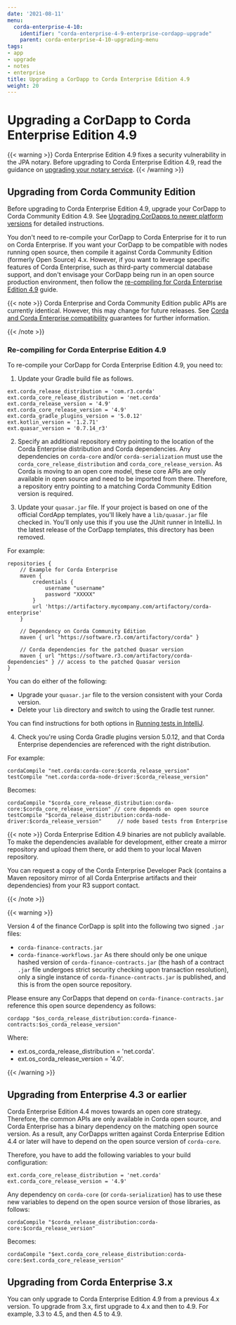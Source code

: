 ```yaml
---
date: '2021-08-11'
menu:
  corda-enterprise-4-10:
    identifier: "corda-enterprise-4-9-enterprise-cordapp-upgrade"
    parent: corda-enterprise-4-10-upgrading-menu
tags:
- app
- upgrade
- notes
- enterprise
title: Upgrading a CorDapp to Corda Enterprise Edition 4.9
weight: 20
---
```


# Upgrading a CorDapp to Corda Enterprise Edition 4.9

{{< warning >}}
Corda Enterprise Edition 4.9 fixes a security vulnerability in the JPA notary. Before upgrading to Corda Enterprise Edition 4.9, read the guidance on [upgrading your notary service](../../../../../en/platform/corda/4.9/enterprise/notary/upgrading-the-ha-notary-service.md).
{{< /warning >}}

## Upgrading from Corda Community Edition

Before upgrading to Corda Enterprise Edition 4.9, upgrade your CorDapp to Corda Community Edition 4.9. See [Upgrading CorDapps to newer platform versions](../../../../../en/platform/corda/4.9/enterprise/app-upgrade-notes.md) for detailed instructions.

You don't need to re-compile your CorDapp to Corda Enterprise for it to run on Corda Enterprise. If you want your CorDapp to
be compatible with nodes running open source, then compile it against Corda Community Edition (formerly Open Source) 4.x.
However, if you want to leverage specific features of Corda Enterprise, such as third-party commercial database support, and don't envisage your CorDapp being run
in an open source production environment, then follow the [re-compiling for Corda Enterprise Edition 4.9](#re-compiling-for-corda-enterprise-49) guide.

{{< note >}}
Corda Enterprise and Corda Community Edition public APIs are currently identical. However, this may change for future releases.
See [Corda and Corda Enterprise compatibility](../../../../../en/platform/corda/4.9/enterprise/version-compatibility.md) guarantees for further information.

{{< /note >}}


### Re-compiling for Corda Enterprise Edition 4.9

To re-compile your CorDapp for Corda Enterprise Edition 4.9, you need to:

1. Update your Gradle build file as follows.

```shell
ext.corda_release_distribution = 'com.r3.corda'
ext.corda_core_release_distribution = 'net.corda'
ext.corda_release_version = '4.9'
ext.corda_core_release_version = '4.9'
ext.corda_gradle_plugins_version = '5.0.12'
ext.kotlin_version = '1.2.71'
ext.quasar_version = '0.7.14_r3'
```

2. Specify an additional repository entry pointing to the location of the Corda Enterprise distribution and Corda dependencies. Any
dependencies on `corda-core` and/or `corda-serialization` must use the `corda_core_release_distribution` and
`corda_core_release_version`. As Corda is moving to an open core model, these core APIs are only available in open source and need to
be imported from there. Therefore, a repository entry pointing to a matching Corda Community Edition version is required.

3. Update your `quasar.jar` file. If your project is based on one of the official CordApp templates, you'll likely have a `lib/quasar.jar` file checked in. You'll only use this if you use the JUnit runner in IntelliJ. In the latest release of the CorDapp templates, this directory has
been removed.

For example:

```shell
repositories {
    // Example for Corda Enterprise
    maven {
        credentials {
            username "username"
            password "XXXXX"
        }
        url 'https://artifactory.mycompany.com/artifactory/corda-enterprise'
    }

    // Dependency on Corda Community Edition
    maven { url "https://software.r3.com/artifactory/corda" }

    // Corda dependencies for the patched Quasar version
    maven { url "https://software.r3.com/artifactory/corda-dependencies" } // access to the patched Quasar version
}
```

You can do either of the following:

* Upgrade your `quasar.jar` file to the version consistent with your Corda version.
* Delete your `lib` directory and switch to using the Gradle test runner.

You can find instructions for both options in [Running tests in IntelliJ](../community/testing.html#running-tests-in-intellij).

4. Check you're using Corda Gradle plugins version 5.0.12, and that Corda Enterprise dependencies are referenced with the right distribution.

For example:

```shell
cordaCompile "net.corda:corda-core:$corda_release_version"
testCompile "net.corda:corda-node-driver:$corda_release_version"
```

Becomes:

```shell
cordaCompile "$corda_core_release_distribution:corda-core:$corda_core_release_version" // core depends on open source
testCompile "$corda_release_distribution:corda-node-driver:$corda_release_version"     // node based tests from Enterprise
```

{{< note >}}
Corda Enterprise Edition 4.9 binaries are not publicly available. To make the dependencies available for development, either
create a mirror repository and upload them there, or add them to your local Maven repository.

You can request a copy of the Corda Enterprise Developer Pack (contains a Maven repository mirror
of all Corda Enterprise artifacts and their dependencies) from your R3 support contact.

{{< /note >}}

{{< warning >}}

Version 4 of the finance CorDapp is split into the following two signed `.jar` files:

 * `corda-finance-contracts.jar`
 * `corda-finance-workflows.jar`
As there should only be one unique hashed version of `corda-finance-contracts.jar` (the hash of a contract `.jar` file undergoes strict
security checking upon transaction resolution), only a single instance of `corda-finance-contracts.jar` is published, and this is from the open source repository.

Please ensure any CorDapps that depend on `corda-finance-contracts.jar` reference this open source dependency as follows:

```shell
cordapp "$os_corda_release_distribution:corda-finance-contracts:$os_corda_release_version"
```

Where:
* ext.os_corda_release_distribution = 'net.corda'.
* ext.os_corda_release_version = '4.0'.


{{< /warning >}}



## Upgrading from Enterprise 4.3 or earlier

Corda Enterprise Edition 4.4 moves towards an open core strategy. Therefore, the common APIs are only available in Corda
open source, and Corda Enterprise has a binary dependency on the matching open source version. As a result, any CorDapps written against
Corda Enterprise Edition 4.4 or later will have to depend on the open source version of `corda-core`.

Therefore, you have to add the following variables to your build configuration:

```shell
ext.corda_core_release_distribution = 'net.corda'
ext.corda_core_release_version = '4.9'
```

Any dependency on `corda-core` (or `corda-serialization`) has to use these new variables to depend on the open source version of those
libraries, as follows:

```shell
cordaCompile "$corda_release_distribution:corda-core:$corda_release_version"
```

Becomes:

```shell
cordaCompile "$ext.corda_core_release_distribution:corda-core:$ext.corda_core_release_version"
```


## Upgrading from Corda Enterprise 3.x

You can only upgrade to Corda Enterprise Edition 4.9 from a previous 4.x version. To upgrade from 3.x, first upgrade to 4.x and then to 4.9. For example, 3.3 to 4.5, and then 4.5 to 4.9.
